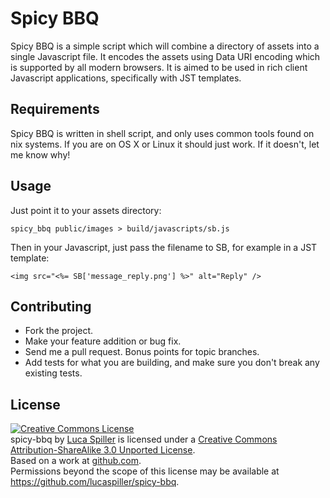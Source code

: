 # Spicy BBQ

Spicy BBQ is a simple script which will combine a directory of assets into a single Javascript file. It encodes the assets using Data URI encoding which is supported by all modern browsers. It is aimed to be used in rich client Javascript applications, specifically with JST templates.

## Requirements

Spicy BBQ is written in shell script, and only uses common tools found on nix systems. If you are on OS X or Linux it should just work. If it doesn't, let me know why!

## Usage

Just point it to your assets directory:

    spicy_bbq public/images > build/javascripts/sb.js

Then in your Javascript, just pass the filename to SB, for example in a JST template:

    <img src="<%= SB['message_reply.png'] %>" alt="Reply" />

## Contributing

* Fork the project.
* Make your feature addition or bug fix.
* Send me a pull request. Bonus points for topic branches.
* Add tests for what you are building, and make sure you don't break any existing tests.

## License

<a rel="license" href="http://creativecommons.org/licenses/by-sa/3.0/"><img alt="Creative Commons License" style="border-width:0" src="http://i.creativecommons.org/l/by-sa/3.0/88x31.png" /></a><br /><span xmlns:dct="http://purl.org/dc/terms/" href="http://purl.org/dc/dcmitype/InteractiveResource" property="dct:title" rel="dct:type">spicy-bbq</span> by <a xmlns:cc="http://creativecommons.org/ns#" href="https://github.com/lucaspiller/spicy-bbq" property="cc:attributionName" rel="cc:attributionURL">Luca Spiller</a> is licensed under a <a rel="license" href="http://creativecommons.org/licenses/by-sa/3.0/">Creative Commons Attribution-ShareAlike 3.0 Unported License</a>.<br />Based on a work at <a xmlns:dct="http://purl.org/dc/terms/" href="https://github.com/lucaspiller/spicy-bbq" rel="dct:source">github.com</a>.<br />Permissions beyond the scope of this license may be available at <a xmlns:cc="http://creativecommons.org/ns#" href="https://github.com/lucaspiller/spicy-bbq" rel="cc:morePermissions">https://github.com/lucaspiller/spicy-bbq</a>.
